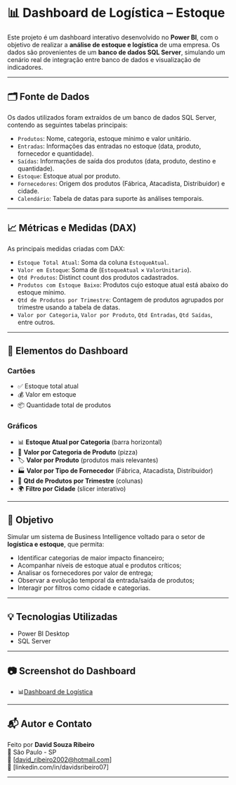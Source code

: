 # 📊 Dashboard de Logística – Estoque

Este projeto é um dashboard interativo desenvolvido no **Power BI**, com o objetivo de realizar a **análise de estoque e logística** de uma empresa. Os dados são provenientes de um **banco de dados SQL Server**, simulando um cenário real de integração entre banco de dados e visualização de indicadores.

---

## 🗂️ Fonte de Dados

Os dados utilizados foram extraídos de um banco de dados SQL Server, contendo as seguintes tabelas principais:

- `Produtos`: Nome, categoria, estoque mínimo e valor unitário.
- `Entradas`: Informações das entradas no estoque (data, produto, fornecedor e quantidade).
- `Saídas`: Informações de saída dos produtos (data, produto, destino e quantidade).
- `Estoque`: Estoque atual por produto.
- `Fornecedores`: Origem dos produtos (Fábrica, Atacadista, Distribuidor) e cidade.
- `Calendário`: Tabela de datas para suporte às análises temporais.

---

## 📈 Métricas e Medidas (DAX)

As principais medidas criadas com DAX:

- `Estoque Total Atual`: Soma da coluna `EstoqueAtual`.
- `Valor em Estoque`: Soma de (`EstoqueAtual` × `ValorUnitario`).
- `Qtd Produtos`: Distinct count dos produtos cadastrados.
- `Produtos com Estoque Baixo`: Produtos cujo estoque atual está abaixo do estoque mínimo.
- `Qtd de Produtos por Trimestre`: Contagem de produtos agrupados por trimestre usando a tabela de datas.
- `Valor por Categoria`, `Valor por Produto`, `Qtd Entradas`, `Qtd Saídas`, entre outros.

---

## 🧩 Elementos do Dashboard

### Cartões

- ✅ Estoque total atual  
- 💰 Valor em estoque  
- 📦 Quantidade total de produtos  

### Gráficos

- 📊 **Estoque Atual por Categoria** (barra horizontal)  
- 🥧 **Valor por Categoria de Produto** (pizza)  
- 🏷️ **Valor por Produto** (produtos mais relevantes)  
- 🏭 **Valor por Tipo de Fornecedor** (Fábrica, Atacadista, Distribuidor)  
- 📅 **Qtd de Produtos por Trimestre** (colunas)  
- 🌍 **Filtro por Cidade** (slicer interativo)

---

## 🎯 Objetivo

Simular um sistema de Business Intelligence voltado para o setor de **logística e estoque**, que permita:

- Identificar categorias de maior impacto financeiro;
- Acompanhar níveis de estoque atual e produtos críticos;
- Analisar os fornecedores por valor de entrega;
- Observar a evolução temporal da entrada/saída de produtos;
- Interagir por filtros como cidade e categorias.

---

## 💡 Tecnologias Utilizadas

- Power BI Desktop  
- SQL Server  

---

## 📷 Screenshot do Dashboard

- 📊[Dashboard de Logística](./Imagens/Dashboard.png)

---

## 📬 Autor e Contato

Feito por **David Souza Ribeiro**  
📍 São Paulo - SP  
📧 [david_ribeiro2002@hotmail.com]  
🔗 [linkedin.com/in/davidsribeiro07] 

---


